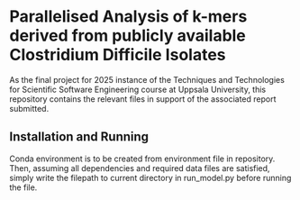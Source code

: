 # Parallelised Analysis of k-mers derived from publicly available Clostridium Difficile Isolates

As the final project for 2025 instance of the  Techniques and Technologies for Scientific Software Engineering course at Uppsala University, this repository contains the relevant files in support of the associated report submitted.

## Installation and Running
Conda environment is to be created from environment file in repository. Then, assuming all dependencies and required data files are satisfied, simply write the filepath to current directory in run_model.py before running the file.
